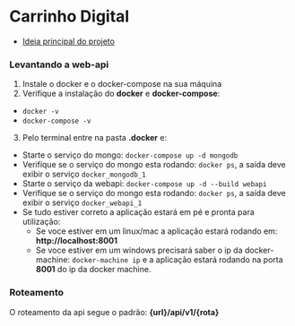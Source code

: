 # Carrinho Digital

- [Ideia principal do projeto](https://www.evernote.com/shard/s625/sh/3e9f87fe-b964-ff2f-1ef7-6907662abb16/1bffb03c74cd8e4af1cf3c550239b769)

### Levantando a web-api

1. Instale o docker e o docker-compose na sua máquina
2. Verifique a instalação do **docker** e **docker-compose**:

- `docker -v`
- `docker-compose -v`

3. Pelo terminal entre na pasta **.docker** e:

- Starte o serviço do mongo: `docker-compose up -d mongodb`
- Verifique se o serviço do mongo esta rodando: `docker ps`, a saída deve exibir o serviço `docker_mongodb_1`
- Starte o serviço da webapi: `docker-compose up -d --build webapi`
- Verifique se o serviço do mongo esta rodando: `docker ps`, a saída deve exibir o serviço `docker_webapi_1`
- Se tudo estiver correto a aplicação estará em pé e pronta para utilização:
  - Se voce estiver em um linux/mac a aplicação estará rodando em: **http://localhost:8001**
  - Se voce estiver em um windows precisará saber o ip da docker-machine: `docker-machine ip` e a aplicação estará rodando na porta **8001** do ip da docker machine.

### Roteamento

O roteamento da api segue o padrão: **{url}/api/v1/{rota}**
